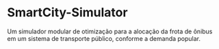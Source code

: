 # SmartCity-Simulator
Um simulador modular de otimização para a alocação da frota de ônibus em um sistema de transporte público, conforme a demanda popular.
